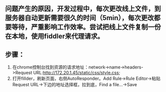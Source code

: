 

## 问题产生的原因，开发过程中，每次更改线上文件，到服务器自动更新需要很久的时间（5min），每次更改都要等待，严重影响工作效率。尝试把线上文件复制一份在本地，使用fiddler来代理请求。

## 步骤：
1. 在chrome控制台找到资源的请求地址：network->name->headers->Request URL:http://172.20.1.45/static/css/style.css;
2. 打开fillder，刷新页面，右侧AutoResponder。Add Rule->Rule Editor->粘贴Request URL->下边的地址选择框，拉到底，Find a file...->Save